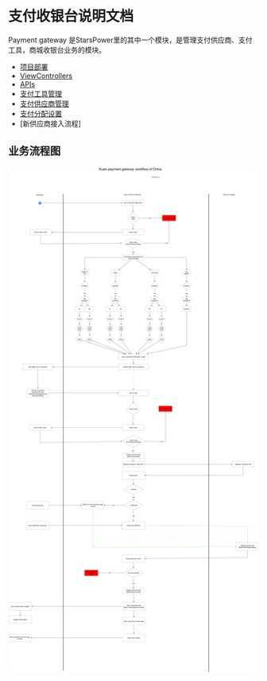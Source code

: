 # 支付收银台说明文档

 Payment gateway 是StarsPower里的其中一个模块，是管理支付供应商、支付工具，商城收银台业务的模块。

- [项目部署](./deployment.md)
- [ViewControllers](./viewControllers.md)
- [APIs](./APIs.md)
- [支付工具管理](./paymentInstrument.md)
- [支付供应商管理](./paymentSupplier.md)
- [支付分配设置](./paymentSetting.md)
- [新供应商接入流程]
  

## 业务流程图
![image](./images/payment_gateway_workflow.jpg)
  